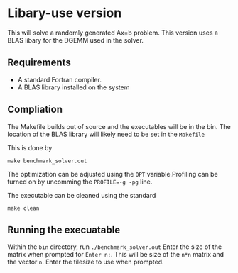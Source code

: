 # Libary-use version

This will solve a randomly generated Ax=b problem. 
This version uses a BLAS libary for the DGEMM used in the solver. 

## Requirements

- A standard Fortran compiler.
- A BLAS library installed on the system

## Compliation 

The Makefile builds out of source and the executables will be in the bin. The location of the BLAS library will likely need to be set in the `Makefile`

This is done by 
```
make benchmark_solver.out
```
The optimization can be adjusted using the `OPT` variable.Profiling can be turned on by uncomming the `PROFILE=-g -pg` line. 

The executable can be cleaned using the standard
```
make clean
```

## Running the execuatable
Within the `bin` directory, run `./benchmark_solver.out` 
Enter the size of the matrix when prompted for `Enter n:`. This will be size of the `n*n` matrix and the vector `n`. Enter the tilesize to use when prompted.
